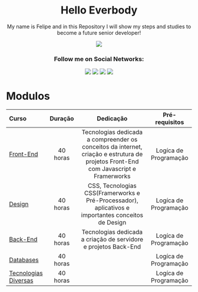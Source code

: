 <!--Start Title-->
<h1 align="center"> Hello Everbody </h1>
<p align="center">My name is Felipe and in this Repository I will show my steps and studies to become a future senior developer!</p>
<!--End Title-->

<!--Start Image-->
<p align="center">
    <img src="https://www.ofuxico.com.br/img/galeria/2016/02/299353.jpg"/>
</p>
<!--End Image-->

<!--Start Social Section-->
<h3 align="center">Follow me on Social Networks:</h3> 
<div align="center"> 
  <a href="https://www.youtube.com/channel/UCaEfgUzXHpFXORka1tXLrpw" target="_blank"><img src="https://img.shields.io/badge/YouTube-FF0000?style=for-the-badge&logo=youtube&logoColor=white" target="_blank"></a>
  <a href="https://www.instagram.com/filipemarquesdos/" target="_blank"><img src="https://img.shields.io/badge/-Instagram-%23E4405F?style=for-the-badge&logo=instagram&logoColor=white" target="_blank"></a>
  <a href = "mailto:filipemarx25@gmail.com"><img src="https://img.shields.io/badge/-Gmail-%23333?style=for-the-badge&logo=gmail&logoColor=white" target="_blank"></a>
  <a href="">
  <img src="https://img.shields.io/badge/LinkedIn-0077B5?style=for-the-badge&logo=linkedin&logoColor=white"/>
  </a>
</div>
<!--End Social Section-->

<!--Start Apresentation-->
<!--End Apresentation-->



# **Modulos** #

Curso | Duração | Dedicação | Pré-requisitos 
:-- | :--: | :--: | :--: 
[Front-End]() | 40 horas | Tecnologias dedicada a compreender os conceitos da internet, criação e estrutura de projetos Front-End com Javascript e Framerworks | Logíca de Programação 
[Design]() | 40 horas | CSS, Tecnologias CSS(Framerworks e Pré-Processador), aplicativos e importantes conceitos de Design | Logíca de Programação 
[Back-End]() | 40 horas | Tecnologias dedicada a criação de servidore e projetos Back-End| Logíca de Programação 
[Databases]() | 40 horas | | Logíca de Programação 
[Tecnologias Diversas]() | 40 horas | | Logíca de Programação 